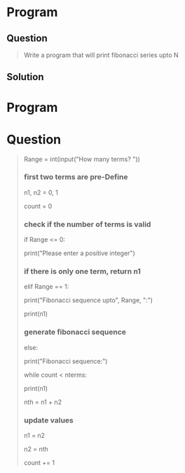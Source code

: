 # Program

## Question
> Write a program that will print fibonacci series upto N

## Solution
# Program

# Question
> Range = int(input("How many terms? "))
>
> ### first two terms are pre-Define
> 
> n1, n2 = 0, 1
> 
> count = 0
> 
> ### check if the number of terms is valid
> if Range <= 0:
>
>   print("Please enter a positive integer")
>
> ### if there is only one term, return n1
>
> elif Range == 1:
>
>   print("Fibonacci sequence upto", Range, ":")
>
> print(n1)
> 
> ### generate fibonacci sequence
>
>else:
>
>  print("Fibonacci sequence:")
>
>  while count < nterms:
>
>    print(n1)
>
>    nth = n1 + n2
>      
>    ### update values
>      
>    n1 = n2
>      
>    n2 = nth
>      
>    count += 1
